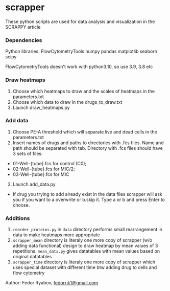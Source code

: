 # scrapper

These python scripts are used for data analysis and visualization in the SCRAPPY article

### Dependencies
Python libraries: FlowCytometryTools numpy pandas matplotlib seaborn scipy

FlowCytometryTools doesn't work with python3.10, so use 3.9, 3.8 etc

### Draw heatmaps
1. Choose which heatmaps to draw and the scales of heatmaps in the parameters.txt
2. Choose which data to draw in the drugs_to_draw.txt
3. Launch draw_heatmaps.py

### Add data
1. Choose PE-A threshold which will separate live and dead cells in the parameters.txt
2. Insert names of drugs and paths to directories with .fcs files. Name and path should be separated with tab. Directory with .fcs files should have 3 sets of files: 
- 01-Well-{tube}.fcs for control (C0);
- 02-Well-{tube}.fcs for MIC/2; 
- 03-Well-{tube}.fcs for MIC
3. Launch add_data.py
- If drug you trying to add already exist in the data files scrapper will ask you if you want to a.overwrite or b.skip it. Type a or b and press Enter to choose.

### Additions
1. `reorder_proteins.py` in `data` directory performs small rearrangement in data to make heatmaps more appropriate
2. `scrapper_mean` directory is literaly one more copy of scrapper (w/o adding data functional) design to draw heatmap by mean values of 3 repetitions. `mean_data.py` gives datatables with mean values based on original datatables
3. `scrapper_time` directory is literaly one more copy of scrapper which uses special dataset with different time btw adding drug to cells and flow cytometry

Author: Fedor Ryabov, fedorrik1@gmail.com


